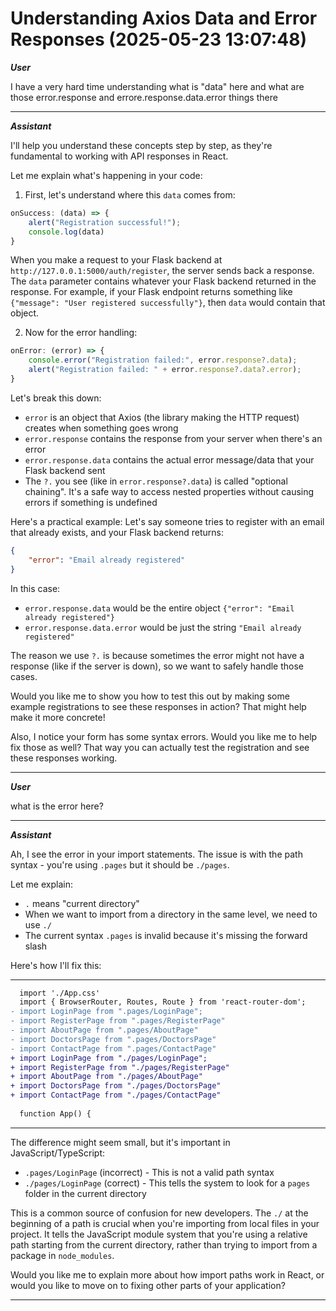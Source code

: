 <!-- Generated by SpecStory -->

# Understanding Axios Data and Error Responses (2025-05-23 13:07:48)

_**User**_

I have a very hard time understanding what is "data" here and what are those error.response and errore.response.data.error things there

---

_**Assistant**_

I'll help you understand these concepts step by step, as they're fundamental to working with API responses in React.

Let me explain what's happening in your code:

1. First, let's understand where this `data` comes from:
```javascript
onSuccess: (data) => {
    alert("Registration successful!");
    console.log(data)
}
```
When you make a request to your Flask backend at `http://127.0.0.1:5000/auth/register`, the server sends back a response. The `data` parameter contains whatever your Flask backend returned in the response. For example, if your Flask endpoint returns something like `{"message": "User registered successfully"}`, then `data` would contain that object.

2. Now for the error handling:
```javascript
onError: (error) => {
    console.error("Registration failed:", error.response?.data);
    alert("Registration failed: " + error.response?.data?.error);
}
```

Let's break this down:
- `error` is an object that Axios (the library making the HTTP request) creates when something goes wrong
- `error.response` contains the response from your server when there's an error
- `error.response.data` contains the actual error message/data that your Flask backend sent
- The `?.` you see (like in `error.response?.data`) is called "optional chaining". It's a safe way to access nested properties without causing errors if something is undefined

Here's a practical example:
Let's say someone tries to register with an email that already exists, and your Flask backend returns:
```json
{
    "error": "Email already registered"
}
```

In this case:
- `error.response.data` would be the entire object `{"error": "Email already registered"}`
- `error.response.data.error` would be just the string `"Email already registered"`

The reason we use `?.` is because sometimes the error might not have a response (like if the server is down), so we want to safely handle those cases.

Would you like me to show you how to test this out by making some example registrations to see these responses in action? That might help make it more concrete!

Also, I notice your form has some syntax errors. Would you like me to help fix those as well? That way you can actually test the registration and see these responses working.

---

_**User**_

what is the error here?

---

_**Assistant**_

Ah, I see the error in your import statements. The issue is with the path syntax - you're using `.pages` but it should be `./pages`. 

Let me explain:
- `.` means "current directory"
- When we want to import from a directory in the same level, we need to use `./`
- The current syntax `.pages` is invalid because it's missing the forward slash

Here's how I'll fix this:

---

```diff
  import './App.css'
  import { BrowserRouter, Routes, Route } from 'react-router-dom';
- import LoginPage from ".pages/LoginPage";
- import RegisterPage from ".pages/RegisterPage"
- import AboutPage from ".pages/AboutPage"
- import DoctorsPage from ".pages/DoctorsPage"
- import ContactPage from ".pages/ContactPage"
+ import LoginPage from "./pages/LoginPage";
+ import RegisterPage from "./pages/RegisterPage"
+ import AboutPage from "./pages/AboutPage"
+ import DoctorsPage from "./pages/DoctorsPage"
+ import ContactPage from "./pages/ContactPage"
  
  function App() {
```

---

The difference might seem small, but it's important in JavaScript/TypeScript:
- `.pages/LoginPage` (incorrect) - This is not a valid path syntax
- `./pages/LoginPage` (correct) - This tells the system to look for a `pages` folder in the current directory

This is a common source of confusion for new developers. The `./` at the beginning of a path is crucial when you're importing from local files in your project. It tells the JavaScript module system that you're using a relative path starting from the current directory, rather than trying to import from a package in `node_modules`.

Would you like me to explain more about how import paths work in React, or would you like to move on to fixing other parts of your application?

---

